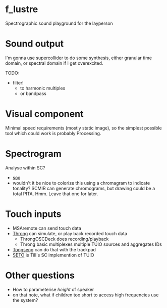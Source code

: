 f_lustre
========

Spectrographic sound playground for the layperson

Sound output
============

I'm gonna use supercollider to do some synthesis, either granular time domain, or spectral domain if I get overexcited.

TODO:

* filter!
  * to harmonic multiples
  * or bandpass


Visual component
================

Minimal speed requirements (mostly static image), so the simplest possible tool which could work is probably Processing.

Spectrogram
===========

Analyse within SC?

* [sox](http://stackoverflow.com/questions/9956815/generate-visual-waveform-from-mp3-wav-file-in-windows-2008-server/9956920#9956920)
* wouldn't it be nice to colorize this using a chromagram to indicate tonality?
SCMIR can generate chromograms, but drawing could be a total PITA. Hmm. Leave that one for later.

Touch inputs
============

* MSAremote can send touch data
* [Throng](https://code.google.com/p/throng/) can simulate, or play back recorded touch data
  * ThrongOSCDeck does recording/playback
  * Throng basic multiplexes multiple TUIO sources and aggregates IDs
* [Tongseng](https://github.com/fajran/tongseng) can do that with the trackpad
* [SETO](http://tuio.lfsaw.de/seto-details.shtml) is Till's SC implemention of TUIO 

Other questions
===============

* How to parameterise *height* of speaker
* on that note, what if children too short to access high frequencies use the system?
